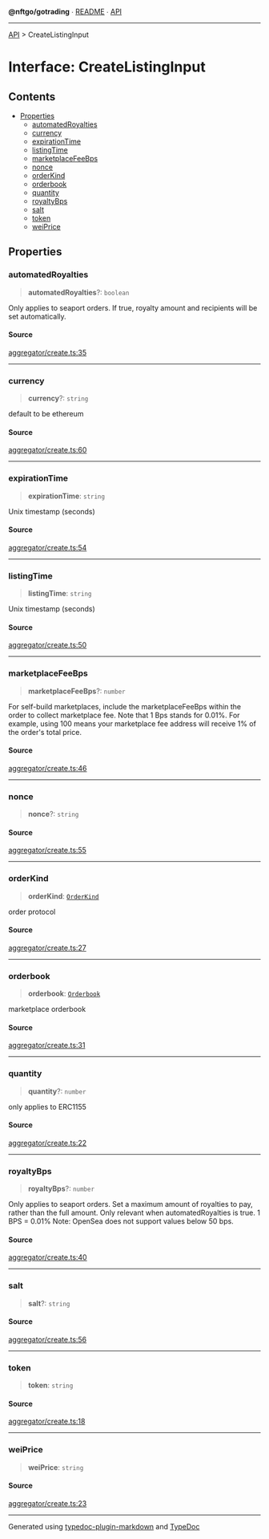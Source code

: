**@nftgo/gotrading** ∙ [README](../README.md) ∙ [API](../exports.md)

***

[API](../exports.md) > CreateListingInput

# Interface: CreateListingInput

## Contents

- [Properties](CreateListingInput.md#properties)
  - [automatedRoyalties](CreateListingInput.md#automatedroyalties)
  - [currency](CreateListingInput.md#currency)
  - [expirationTime](CreateListingInput.md#expirationtime)
  - [listingTime](CreateListingInput.md#listingtime)
  - [marketplaceFeeBps](CreateListingInput.md#marketplacefeebps)
  - [nonce](CreateListingInput.md#nonce)
  - [orderKind](CreateListingInput.md#orderkind)
  - [orderbook](CreateListingInput.md#orderbook)
  - [quantity](CreateListingInput.md#quantity)
  - [royaltyBps](CreateListingInput.md#royaltybps)
  - [salt](CreateListingInput.md#salt)
  - [token](CreateListingInput.md#token)
  - [weiPrice](CreateListingInput.md#weiprice)

## Properties

### automatedRoyalties

> **automatedRoyalties**?: `boolean`

Only applies to seaport orders. If true, royalty amount and recipients will be set automatically.

#### Source

[aggregator/create.ts:35](https://github.com/NFTGo/GoTrading/blob/1fa3b8d/src/types/aggregator/create.ts#L35)

***

### currency

> **currency**?: `string`

default to be ethereum

#### Source

[aggregator/create.ts:60](https://github.com/NFTGo/GoTrading/blob/1fa3b8d/src/types/aggregator/create.ts#L60)

***

### expirationTime

> **expirationTime**: `string`

Unix timestamp (seconds)

#### Source

[aggregator/create.ts:54](https://github.com/NFTGo/GoTrading/blob/1fa3b8d/src/types/aggregator/create.ts#L54)

***

### listingTime

> **listingTime**: `string`

Unix timestamp (seconds)

#### Source

[aggregator/create.ts:50](https://github.com/NFTGo/GoTrading/blob/1fa3b8d/src/types/aggregator/create.ts#L50)

***

### marketplaceFeeBps

> **marketplaceFeeBps**?: `number`

For self-build marketplaces, include the marketplaceFeeBps within the order to collect marketplace fee.
Note that 1 Bps stands for 0.01%. For example, using 100 means your marketplace fee address will receive
1% of the order's total price.

#### Source

[aggregator/create.ts:46](https://github.com/NFTGo/GoTrading/blob/1fa3b8d/src/types/aggregator/create.ts#L46)

***

### nonce

> **nonce**?: `string`

#### Source

[aggregator/create.ts:55](https://github.com/NFTGo/GoTrading/blob/1fa3b8d/src/types/aggregator/create.ts#L55)

***

### orderKind

> **orderKind**: [`OrderKind`](../enumerations/OrderKind.md)

order protocol

#### Source

[aggregator/create.ts:27](https://github.com/NFTGo/GoTrading/blob/1fa3b8d/src/types/aggregator/create.ts#L27)

***

### orderbook

> **orderbook**: [`Orderbook`](../enumerations/Orderbook.md)

marketplace orderbook

#### Source

[aggregator/create.ts:31](https://github.com/NFTGo/GoTrading/blob/1fa3b8d/src/types/aggregator/create.ts#L31)

***

### quantity

> **quantity**?: `number`

only applies to ERC1155

#### Source

[aggregator/create.ts:22](https://github.com/NFTGo/GoTrading/blob/1fa3b8d/src/types/aggregator/create.ts#L22)

***

### royaltyBps

> **royaltyBps**?: `number`

Only applies to seaport orders. Set a maximum amount of royalties to pay, rather than the full amount.
Only relevant when automatedRoyalties is true. 1 BPS = 0.01% Note: OpenSea does not support values below 50 bps.

#### Source

[aggregator/create.ts:40](https://github.com/NFTGo/GoTrading/blob/1fa3b8d/src/types/aggregator/create.ts#L40)

***

### salt

> **salt**?: `string`

#### Source

[aggregator/create.ts:56](https://github.com/NFTGo/GoTrading/blob/1fa3b8d/src/types/aggregator/create.ts#L56)

***

### token

> **token**: `string`

#### Source

[aggregator/create.ts:18](https://github.com/NFTGo/GoTrading/blob/1fa3b8d/src/types/aggregator/create.ts#L18)

***

### weiPrice

> **weiPrice**: `string`

#### Source

[aggregator/create.ts:23](https://github.com/NFTGo/GoTrading/blob/1fa3b8d/src/types/aggregator/create.ts#L23)

***

Generated using [typedoc-plugin-markdown](https://www.npmjs.com/package/typedoc-plugin-markdown) and [TypeDoc](https://typedoc.org/)
